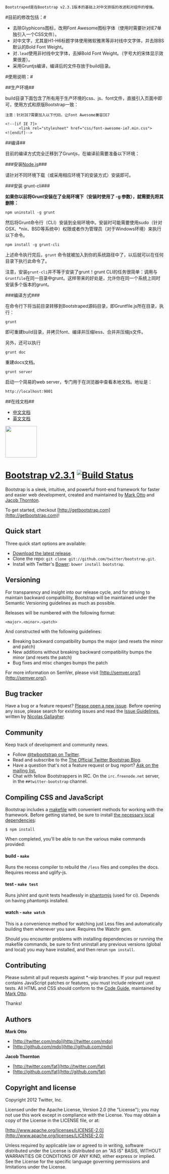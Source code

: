 ```
Bootstraped是在Bootstrap v2.3.1版本的基础上对中文排版的改进和对组件的增强。
```

#目前的修改包括：#

*  去除Glyphicons图标，改用Font Awesome图标字体（使用时需要针对IE7单独引入一个CSS文件）。
*  对中文字，尤其是H1-H6标题字体使用微软雅黑等非衬线中文字体，并去除BS默认的Bold Font Weight。
*  对`.lead`使用非衬线中文字体，去掉Bold Font Weight。（字号大的宋体显示效果很差）。
*  采用Gruntjs编译，编译后的文件存放于build目录。

#使用说明：#

##生产环境##

build目录下面包含了所有用于生产环境的css、js、font文件，直接引入页面中即可，使用方式和原版Bootstrap一致：

```
注意：针对IE7需要加入以下代码，让Font Awesome兼容IE7

<!--[if IE 7]>
      <link rel="stylesheet" href="css/font-awesome-ie7.min.css">
<![endif]-->

```

##编译##

目前的编译方式完全迁移到了Gruntjs，在编译前需要准备以下环境：

###安装[Node.js](http://nodejs.org/download/)###

请针对不同环境下载（或采用相应环境下的安装方式）安装即可。

###安装 grunt-cli###

**如果你以前将Grunt安装在了全局环境下（安装时使用了 -g 参数），就需要先将其删除：**

```shell
npm uninstall -g grunt
```

然后将Grunt命令行（CLI）安装到全局环境中。安装时可能需要使用sudo（针对OSX、*nix、BSD等系统中）权限或者作为管理员（对于Windows环境）来执行以下命令。

```shell
npm install -g grunt-cli
```

上述命令执行完后，`grunt` 命令就被加入到你的系统路径中了，以后就可以在任何目录下执行此命令了。

注意，安装`grunt-cli`并不等于安装了grunt！grunt CLI的任务很简单：调用与`Gruntfile`在同一目录中grunt。这样带来的好处是，允许你在同一个系统上同时安装多个版本的grunt。


###编译方式###

在命令行下将当前目录转移到Bootstraped源码目录，即Gruntfile.js所在目录，执行：

```shell
grunt
```
即可重建build目录，并拷贝font、编译并压缩less、合并并压缩js文件。

另外，还可以执行

```shell
grunt doc
```
重建docs文档。

```shell
grunt server
```
启动一个简易的web server，专门用于在浏览器中查看本地文档。地址是：

```
http://localhost:9001
```

##在线文档##
* [中文文档 ](http://www.bootcss.com)
* [英文文档](http://getbootstrap.com)




<a href="http://getbootstrap.com">
  <img src="http://twitter.github.com/bootstrap/assets/img/bootstrap-docs-readme.png" width="100px">
</a>

# [Bootstrap v2.3.1](http://twitter.github.com/bootstrap) [![Build Status](https://secure.travis-ci.org/twitter/bootstrap.png)](http://travis-ci.org/twitter/bootstrap)

Bootstrap is a sleek, intuitive, and powerful front-end framework for faster and easier web development, created and maintained by [Mark Otto](http://twitter.com/mdo) and [Jacob Thornton](http://twitter.com/fat).

To get started, checkout [http://getbootstrap.com](http://getbootstrap.com)!



## Quick start

Three quick start options are available:

* [Download the latest release](https://github.com/twitter/bootstrap/zipball/master).
* Clone the repo: `git clone git://github.com/twitter/bootstrap.git`.
* Install with Twitter's [Bower](http://twitter.github.com/bower): `bower install bootstrap`.



## Versioning

For transparency and insight into our release cycle, and for striving to maintain backward compatibility, Bootstrap will be maintained under the Semantic Versioning guidelines as much as possible.

Releases will be numbered with the following format:

`<major>.<minor>.<patch>`

And constructed with the following guidelines:

* Breaking backward compatibility bumps the major (and resets the minor and patch)
* New additions without breaking backward compatibility bumps the minor (and resets the patch)
* Bug fixes and misc changes bumps the patch

For more information on SemVer, please visit [http://semver.org/](http://semver.org/).



## Bug tracker

Have a bug or a feature request? [Please open a new issue](https://github.com/twitter/bootstrap/issues). Before opening any issue, please search for existing issues and read the [Issue Guidelines](https://github.com/necolas/issue-guidelines), written by [Nicolas Gallagher](https://github.com/necolas/).



## Community

Keep track of development and community news.

* Follow [@twbootstrap on Twitter](http://twitter.com/twbootstrap).
* Read and subscribe to the [The Official Twitter Bootstrap Blog](http://blog.getbootstrap.com).
* Have a question that's not a feature request or bug report? [Ask on the mailing list.](http://groups.google.com/group/twitter-bootstrap)
* Chat with fellow Bootstrappers in IRC. On the `irc.freenode.net` server, in the `##twitter-bootstrap` channel.



## Compiling CSS and JavaScript

Bootstrap includes a [makefile](Makefile) with convenient methods for working with the framework. Before getting started, be sure to install [the necessary local dependencies](package.json):

```
$ npm install
```

When completed, you'll be able to run the various make commands provided:

#### build - `make`
Runs the recess compiler to rebuild the `/less` files and compiles the docs. Requires recess and uglify-js.

#### test - `make test`
Runs jshint and qunit tests headlessly in [phantomjs](http://code.google.com/p/phantomjs/) (used for ci). Depends on having phantomjs installed.

#### watch - `make watch`
This is a convenience method for watching just Less files and automatically building them whenever you save. Requires the Watchr gem.

Should you encounter problems with installing dependencies or running the makefile commands, be sure to first uninstall any previous versions (global and local) you may have installed, and then rerun `npm install`.



## Contributing

Please submit all pull requests against *-wip branches. If your pull request contains JavaScript patches or features, you must include relevant unit tests. All HTML and CSS should conform to the [Code Guide](http://github.com/mdo/code-guide), maintained by [Mark Otto](http://github.com/mdo).

Thanks!



## Authors

**Mark Otto**

+ [http://twitter.com/mdo](http://twitter.com/mdo)
+ [http://github.com/mdo](http://github.com/mdo)

**Jacob Thornton**

+ [http://twitter.com/fat](http://twitter.com/fat)
+ [http://github.com/fat](http://github.com/fat)



## Copyright and license

Copyright 2012 Twitter, Inc.

Licensed under the Apache License, Version 2.0 (the "License");
you may not use this work except in compliance with the License.
You may obtain a copy of the License in the LICENSE file, or at:

  [http://www.apache.org/licenses/LICENSE-2.0](http://www.apache.org/licenses/LICENSE-2.0)

Unless required by applicable law or agreed to in writing, software
distributed under the License is distributed on an "AS IS" BASIS,
WITHOUT WARRANTIES OR CONDITIONS OF ANY KIND, either express or implied.
See the License for the specific language governing permissions and
limitations under the License.
